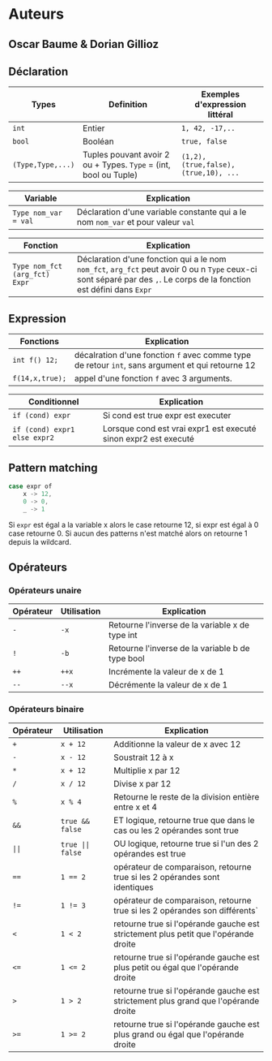 # **Auteurs** 
## **Oscar Baume & Dorian Gillioz**
## Déclaration
|Types|Definition|Exemples d'expression littéral|
|-|-|-|
|`int`|Entier|`1, 42, -17,..`|
|`bool`|Booléan|`true, false`|
|`(Type,Type,...)`|Tuples pouvant avoir 2 ou + Types. `Type` = (int, bool ou Tuple)|`(1,2), (true,false), (true,10), ...`|

|Variable|Explication|
|-|-|
|`Type nom_var = val`|Déclaration d'une variable constante qui a le nom `nom_var` et pour valeur `val`|

|Fonction|Explication|
|-|-|
|`Type nom_fct (arg_fct) Expr`|Déclaration d'une fonction qui a le nom `nom_fct`, `arg_fct` peut avoir 0 ou n `Type` ceux-ci sont séparé par des `,`. Le corps de la fonction est défini dans `Expr`|

## Expression
|Fonctions|Explication|
|-|-|
|`int f() 12;`|décalration d'une fonction `f` avec comme type de retour `int`, sans argument et qui retourne 12|
|`f(14,x,true);`|appel d'une fonction `f` avec 3 arguments.|

|Conditionnel|Explication|
|-|-|
|`if (cond) expr`|Si cond est true expr est executer|
|`if (cond) expr1 else expr2`|Lorsque cond est vrai expr1 est executé sinon expr2 est executé|

## Pattern matching
```C++
case expr of
    x -> 12,
    0 -> 0,
    _ -> 1
```
Si `expr` est égal a la variable x alors le case retourne 12, si expr est égal à 0 case retourne 0. Si aucun des patterns n'est matché alors on retourne 1 depuis la wildcard.

## Opérateurs 
### Opérateurs unaire
|Opérateur|Utilisation|Explication|
|-|-|-|
|`-`|`-x`|Retourne l'inverse de la variable x de type int|
|`!`|`-b`|Retourne l'inverse de la variable b de type bool|
|`++`|`++x`|Incrémente la valeur de x de 1|
|`--`|`--x`|Décrémente la valeur de x de 1|

### Opérateurs binaire
|Opérateur|Utilisation|Explication|
|-|-|-|
|`+`|`x + 12`|Additionne la valeur de x avec 12|
|`-`|`x - 12`|Soustrait 12 à x|
|`*`|`x + 12`|Multiplie x par 12|
|`/`|`x / 12`|Divise x par 12|
|`%`|`x % 4`|Retourne le reste de la division entière entre x et 4|
|`&&`|`true && false`|ET logique, retourne true que dans le cas ou les 2 opérandes sont true|
|`\|\|`| `true \|\| false`| OU logique, retourne true si l'un des 2 opérandes est true|
|`==`| `1 == 2`| opérateur de comparaison, retourne true si les 2 opérandes sont identiques|
|`!=`| `1 != 3`| opérateur de comparaison, retourne true si les 2 opérandes son différents`|
|`<`|`1 < 2`| retourne true si l'opérande gauche est strictement plus petit que l'opérande droite|
|`<=`|`1 <= 2`| retourne true si l'opérande gauche est plus petit ou égal que l'opérande droite|
|`>`|`1 > 2`| retourne true si l'opérande gauche est strictement plus grand que l'opérande droite|
|`>=`|`1 >= 2`| retourne true si l'opérande gauche est plus grand ou égal que l'opérande droite|


